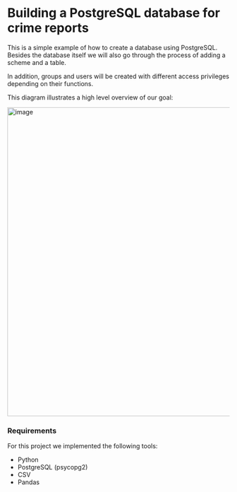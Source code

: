 # Building a PostgreSQL database for crime reports

This is a simple example of how to create a database using PostgreSQL.
Besides the database itself we will also go through the process of adding a scheme and a table.

In addition, groups and users will be created with different access privileges depending on their functions.

This diagram illustrates a high level overview of our goal:

<img src="https://github.com/teroxrr/Building-a-PostgreSQL-database-for-crime-reports./blob/main/goal.png" alt="image" width="700"/>

### Requirements
For this project we implemented the following tools:
 - Python
 - PostgreSQL (psycopg2)
 - CSV
 - Pandas

